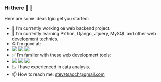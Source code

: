 ### Hi there 👋 :haircut:

Here are some ideas tgio get you started:

- 🔭 I’m currently working on web backend project.
- 🌱 I’m currently learning Python, Django, Jquery, MySQL and other web development technics.
- ⚙ I’m good at:
- ![](https://img.shields.io/badge/python-3.8-blue) ![](https://img.shields.io/badge/Django-4.0.1-blue) ![](https://img.shields.io/badge/SQL-MySQL-blue)
- ✅ I’m familier with these web development tools: 
- ![](https://img.shields.io/badge/Jquery--green) ![](https://img.shields.io/badge/HTML--green) ![](https://img.shields.io/badge/CSS--green)
- 📉 I have experienced in data analysis.
- 📫 How to reach me: stevetsaoch@gmail.com


